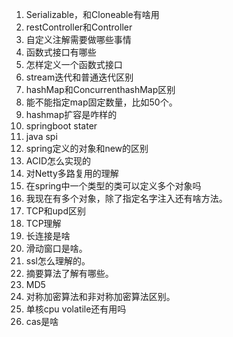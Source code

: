 1. Serializable，和Cloneable有啥用
2. restController和Controller
3. 自定义注解需要做哪些事情
4. 函数式接口有哪些
5. 怎样定义一个函数式接口
6. stream迭代和普通迭代区别
7. hashMap和ConcurrenthashMap区别
8. 能不能指定map固定数量，比如50个。
9. hashmap扩容是咋样的
10. springboot stater
11. java spi
12. spring定义的对象和new的区别
13. ACID怎么实现的
14. 对Netty多路复用的理解
15. 在spring中一个类型的类可以定义多个对象吗
16. 我现在有多个对象，除了指定名字注入还有啥方法。
17. TCP和upd区别
18. TCP理解
19. 长连接是啥
20. 滑动窗口是啥。
21. ssl怎么理解的。
22. 摘要算法了解有哪些。
23. MD5
24. 对称加密算法和非对称加密算法区别。
25. 单核cpu volatile还有用吗
26. cas是啥